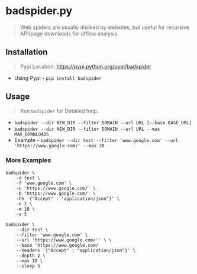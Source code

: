 # badspider.py

> Web spiders are usually disliked by websites, but useful for recursive API/page downloads for offline analysis.

## Installation

> Pypi Location: https://pypi.python.org/pypi/badspider

- Using Pypi - `pip install badspider`

## Usage

> Run `badspider` for Detailed help.

- `badspider --dir NEW_DIR --filter DOMAIN --url URL [--base BASE_URL]`
- `badspider --dir NEW_DIR --filter DOMAIN --url URL --max MAX_DOWNLOADS`
- Example - `badspider --dir test --filter 'www.google.com' --url 'https://www.google.com/' --max 20`

### More Examples

```
badspider \
	-d test \
	-f 'www.google.com' \
	-u 'https://www.google.com/' \
    -b 'https://www.google.com/' \
	-hh '{"Accept" : "application/json"}' \
	-n 2 \
    -m 10 \
    -s 5
```
```
badspider \
	--dir test \
	--filter 'www.google.com' \
	--url 'https://www.google.com/'' \ \
    --base 'https://www.google.com/
	--headers '{"Accept" : "application/json"}' \
	--depth 2 \
    --max 10 \
    --sleep 5

```
